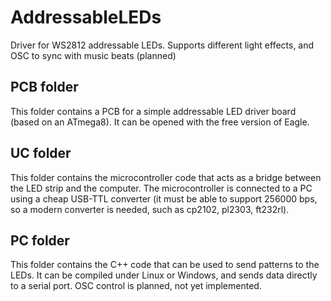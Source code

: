 # AddressableLEDs
Driver for WS2812 addressable LEDs. Supports different light effects, and OSC to sync with music beats (planned)

## PCB folder
This folder contains a PCB for a simple addressable LED driver board (based on an ATmega8). It can be opened with the free version of Eagle.

## UC folder
This folder contains the microcontroller code that acts as a bridge between the LED strip and the computer. The microcontroller is connected to a PC using a cheap USB-TTL converter (it must be able to support 256000 bps, so a modern converter is needed, such as cp2102, pl2303, ft232rl).

## PC folder
This folder contains the C++ code that can be used to send patterns to the LEDs. It can be compiled under Linux or Windows, and sends data directly to a serial port. OSC control is planned, not yet implemented.